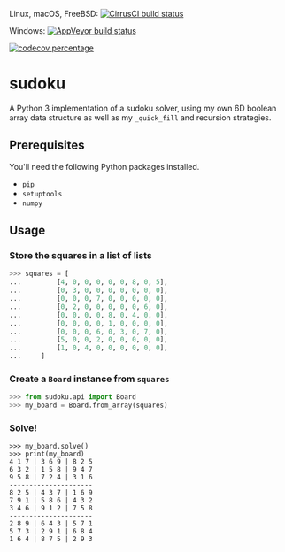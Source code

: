 Linux, macOS, FreeBSD:
[
  ![CirrusCI build status](https://api.cirrus-ci.com/github/pzahemszky/sudoku.svg)
](https://cirrus-ci.com/github/pzahemszky/sudoku)

Windows:
[
  ![AppVeyor build status](https://ci.appveyor.com/api/projects/status/yf8618ivmnrumk9t?svg=true)
](https://ci.appveyor.com/project/pzahemszky/sudoku)

[
  ![codecov percentage](https://codecov.io/gh/pzahemszky/sudoku/branch/master/graph/badge.svg)
](https://codecov.io/gh/pzahemszky/sudoku)

# sudoku

A Python 3 implementation of a sudoku solver, using my own 6D boolean array data structure as well as my `_quick_fill` and recursion strategies.

## Prerequisites

You'll need the following Python packages installed.
- `pip`
- `setuptools`
- `numpy`

## Usage

### Store the squares in a list of lists
```python
>>> squares = [
...         [4, 0, 0, 0, 0, 0, 8, 0, 5],
...         [0, 3, 0, 0, 0, 0, 0, 0, 0],
...         [0, 0, 0, 7, 0, 0, 0, 0, 0],
...         [0, 2, 0, 0, 0, 0, 0, 6, 0],
...         [0, 0, 0, 0, 8, 0, 4, 0, 0],
...         [0, 0, 0, 0, 1, 0, 0, 0, 0],
...         [0, 0, 0, 6, 0, 3, 0, 7, 0],
...         [5, 0, 0, 2, 0, 0, 0, 0, 0],
...         [1, 0, 4, 0, 0, 0, 0, 0, 0],
...     ]
```

### Create a `Board` instance from `squares`

[//]: # (Note: keep this tested in tests.test_api)

```python
>>> from sudoku.api import Board
>>> my_board = Board.from_array(squares)
```

### Solve!

[//]: # (Note: keep this tested in tests.test_api)

```
>>> my_board.solve()
>>> print(my_board)
4 1 7 | 3 6 9 | 8 2 5
6 3 2 | 1 5 8 | 9 4 7
9 5 8 | 7 2 4 | 3 1 6
---------------------
8 2 5 | 4 3 7 | 1 6 9
7 9 1 | 5 8 6 | 4 3 2
3 4 6 | 9 1 2 | 7 5 8
---------------------
2 8 9 | 6 4 3 | 5 7 1
5 7 3 | 2 9 1 | 6 8 4
1 6 4 | 8 7 5 | 2 9 3
```
